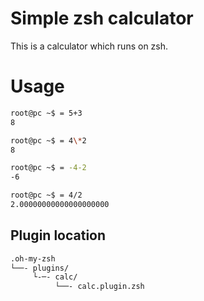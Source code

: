 Simple zsh calculator
======================
This is a calculator which runs on zsh.


Usage
======================
```bash
root@pc ~$ = 5+3                                                                                                                                                                                   
8

root@pc ~$ = 4\*2
8

root@pc ~$ = -4-2
-6

root@pc ~$ = 4/2
2.00000000000000000000
```

## Plugin location 

```bash
.oh-my-zsh
└──- plugins/
     └-─- calc/
          └──- calc.plugin.zsh
```
